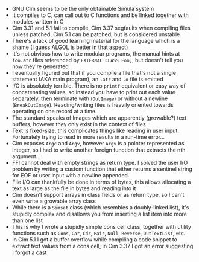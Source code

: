 - GNU Cim seems to be the only obtainable Simula system
- It compiles to C, can call out to C functions and be linked together
  with modules written in C
- Cim 3.31 and 5.1 fail to compile, Cim 3.37 segfaults when compiling
  files unless patched, Cim 5.1 can be patched, but is considered
  unstable
- There's a lack of good learning material for the language which is a
  shame (I guess ALGOL is better in that aspect)
- It's not obvious how to write modular programs, the manual hints at
  `foo.atr` files referenced by `EXTERNAL CLASS Foo;`, but doesn't
  tell you how they're generated
- I eventually figured out that if you compile a file that's not a
  single statement (AKA main program), an `.atr` and `.o` file is
  emitted
- I/O is absolutely terrible. There is no `printf` equivalent or easy
  way of concatenating values, so instead you have to print out each
  value separately, then terminate with (`OutImage`) or without a
  newline (`BreakOutImage`). Reading/writing files is heavily oriented
  towards operating on one record at a time.
- The standard speaks of Images which are apparently (growable?) text
  buffers, however they only exist in the context of files
- Text is fixed-size, this complicates things like reading in user
  input.  Fortunately trying to read in more results in a run-time
  error...
- Cim exposes `Argc` and `Argv`, however `Argv` is a pointer
  represented as integer, so I had to write another foreign function
  that extracts the nth argument...
- FFI cannot deal with empty strings as return type.  I solved the
  user I/O problem by writing a custom function that either returns a
  sentinel string for EOF or user input with a newline appended.
- File I/O can thankfully be done in terms of bytes, this allows
  allocating a text as large as the file in bytes and reading into it
- Cim doesn't support arrays in class fields or as return type, so I
  can't even write a growable array class
- While there is a `Simset` class (which resembles a doubly-linked
  list), it's stupidly complex and disallows you from inserting a list
  item into more than one list
- This is why I wrote a stupidly simple cons cell class, together with
  utility functions such as `Cons`, `Car`, `Cdr`, `Pair`, `Null`,
  `Reverse`, `OutTextList`, etc.
- In Cim 5.1 I got a buffer overflow while compiling a code snippet to
  extract text values from a cons cell, in Cim 3.37 I got an error
  suggesting I forgot a cast

